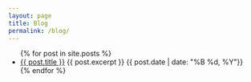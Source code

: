 ```yaml
---
layout: page
title: Blog
permalink: /blog/
---
```

<ul>
  {% for post in site.posts %}
    <li>
      <a href="{{ post.url }}">{{ post.title }}</a> {{ post.excerpt }}
      {{ post.date | date: "%B %d, %Y"}}	
    </li>
  {% endfor %}
</ul>
